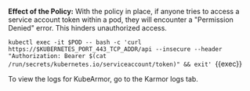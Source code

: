 **Effect of the Policy:** With the policy in place, if anyone tries to access a service account token within a pod, they will encounter a "Permission Denied" error. This hinders unauthorized access.

`kubectl exec -it $POD -- bash -c 'curl https://$KUBERNETES_PORT_443_TCP_ADDR/api --insecure --header "Authorization: Bearer $(cat /run/secrets/kubernetes.io/serviceaccount/token)" && exit' `{{exec}}

To view the logs for KubeArmor, go to the Karmor logs tab.
